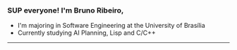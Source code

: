 ### SUP everyone! I'm Bruno Ribeiro,
- I'm majoring in Software Engineering at the University of Brasília
- Currently studying AI Planning, Lisp and C/C++

---

<!-- <div align="center">
  <a href="https://github.com/brunoriibeiro">
  
  <img height="150em" src="https://github-readme-stats.vercel.app/api?username=brunoriibeiro&show_icons=true&theme=swift&include_all_commits=false&count_private=true"/>
  
  <img height="150em" src="https://github-readme-stats.vercel.app/api/top-langs/?username=brunoriibeiro&layout=compact&langs_count=7&&count_private=true&theme=swift"/> -->
    
 ##
     
<!--  ![Snake animation](https://github.com/brunoriibeiro/brunoriibeiro/blob/output/github-contribution-grid-snake.svg) -->

</div>

